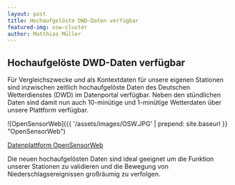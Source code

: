 ```yaml
---
layout: post
title: Hochaufgelöste DWD-Daten verfügbar
featured-img: osw-cluster
author: Matthias Müller
---
```

## Hochaufgelöste DWD-Daten verfügbar

Für Vergleichszwecke und als Kontextdaten für unsere eigenen Stationen sind inzwischen zeitlich hochaufgelöste Daten des
Deutschen Wetterdienstes (DWD) im Datenportal verfügbar. Neben den stündlichen Daten sind damit nun auch 10-minütige und
1-minütige Wetterdaten über unsere Plattform verfügbar.

![OpenSensorWeb]({{ '/assets/images/OSW.JPG' | prepend: site.baseurl }} "OpenSensorWeb")

[Datenplattform OpenSensorWeb](https://opensensorweb.de)

Die neuen hochaufgelösten Daten sind ideal geeignet um die Funktion unserer Stationen zu validieren und die Bewegung von
Niederschlagsereignissen großräumig zu verfolgen.

